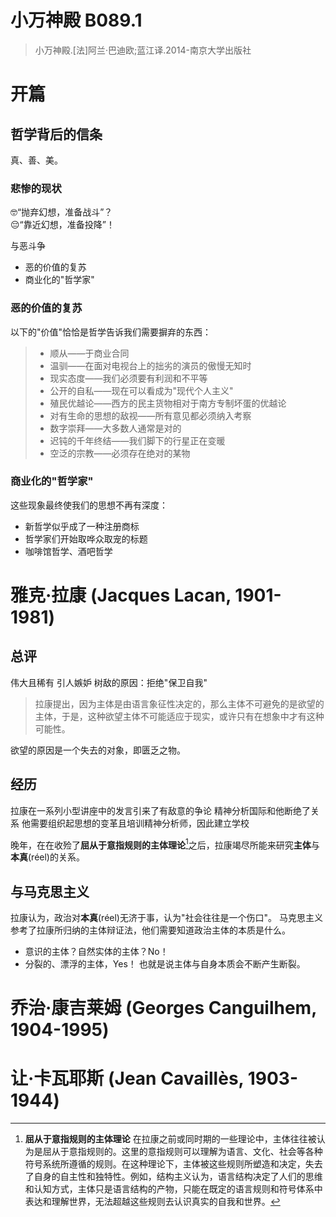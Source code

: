 # 小万神殿 B089.1
> 小万神殿.[法]阿兰·巴迪欧;蓝江译.2014-南京大学出版社

# 开篇

## 哲学背后的信条

真、善、美。

### 悲惨的现状
🤓“抛弃幻想，准备战斗”？  
😔“靠近幻想，准备投降”！  

与恶斗争
- 恶的价值的复苏
- 商业化的"哲学家"

### 恶的价值的复苏
以下的"价值"恰恰是哲学告诉我们需要摒弃的东西：
>- 顺从——于商业合同
>- 温驯——在面对电视台上的拙劣的演员的傲慢无知时
>- 现实态度——我们必须要有利润和不平等
>- 公开的自私——现在可以看成为"现代个人主义"
>- 殖民优越论——西方的民主货物相对于南方专制坏蛋的优越论
>- 对有生命的思想的敌视——所有意见都必须纳入考察
>- 数字崇拜——大多数人通常是对的
>- 迟钝的千年终结——我们脚下的行星正在变暖
>- 空泛的宗教——必须存在绝对的某物

### 商业化的"哲学家"
这些现象最终使我们的思想不再有深度：
- 新哲学似乎成了一种注册商标
- 哲学家们开始取哗众取宠的标题
- 咖啡馆哲学、酒吧哲学

# 雅克·拉康 (Jacques Lacan, 1901-1981)
## 总评
伟大且稀有
引人嫉妒
树敌的原因：拒绝"保卫自我"

> 拉康提出，因为主体是由语言象征性决定的，那么主体不可避免的是欲望的主体，于是，这种欲望主体不可能适应于现实，或许只有在想象中才有这种可能性。

欲望的原因是一个失去的对象，即匮乏之物。

## 经历
拉康在一系列小型讲座中的发言引来了有敌意的争论
精神分析国际和他断绝了关系
他需要组织起思想的变革且培训精神分析师，因此建立学校

晚年，在在收殓了**屈从于意指规则的主体理论**[^1]之后，拉康竭尽所能来研究**主体**与**本真**(réel)的关系。

[^1]: **屈从于意指规则的主体理论**  在拉康之前或同时期的一些理论中，主体往往被认为是屈从于意指规则的。这里的意指规则可以理解为语言、文化、社会等各种符号系统所遵循的规则。在这种理论下，主体被这些规则所塑造和决定，失去了自身的自主性和独特性。例如，结构主义认为，语言结构决定了人们的思维和认知方式，主体只是语言结构的产物，只能在既定的语言规则和符号体系中表达和理解世界，无法超越这些规则去认识真实的自我和世界。

## 与马克思主义
拉康认为，政治对**本真**(réel)无济于事，认为"社会往往是一个伤口"。
马克思主义参考了拉康所归纳的主体辩证法，他们需要知道政治主体的本质是什么。
- 意识的主体？自然实体的主体？No！
- 分裂的、漂浮的主体，Yes！
也就是说主体与自身本质会不断产生断裂。

# 乔治·康吉莱姆 (Georges Canguilhem, 1904-1995)


# 让·卡瓦耶斯 (Jean Cavaillès, 1903-1944)

